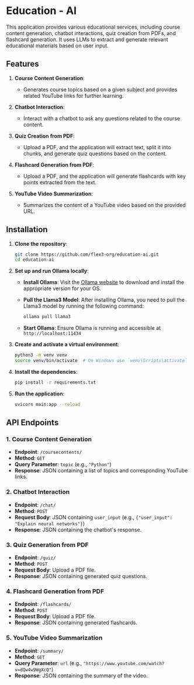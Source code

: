# Education - AI

This application provides various educational services, including course content generation, chatbot interactions, quiz creation from PDFs, and flashcard generation. It uses LLMs to extract and generate relevant educational materials based on user input.

## Features

1. **Course Content Generation**: 
   - Generates course topics based on a given subject and provides related YouTube links for further learning.

2. **Chatbot Interaction**:
   - Interact with a chatbot to ask any questions related to the course content.

3. **Quiz Creation from PDF**:
   - Upload a PDF, and the application will extract text, split it into chunks, and generate quiz questions based on the content.

4. **Flashcard Generation from PDF**:
   - Upload a PDF, and the application will generate flashcards with key points extracted from the text.

5. **YouTube Video Summarization**:
   - Summarizes the content of a YouTube video based on the provided URL.


## Installation

1. **Clone the repository**:

    ```bash
    git clone https://github.com/flex3-org/education-ai.git
    cd education-ai
    ```
    
2. **Set up and run Ollama locally**:

   - **Install Ollama**: Visit the [Ollama website](https://ollama.com/download) to download and install the appropriate version for your OS.

   - **Pull the Llama3 Model**: After installing Ollama, you need to pull the Llama3 model by running the following command:

     ```bash
     ollama pull llama3
       ```
   - **Start Ollama**: Ensure Ollama is running and accessible at `http://localhost:11434`
    
3. **Create and activate a virtual environment**:

    ```bash
    python3 -m venv venv
    source venv/bin/activate  # On Windows use `venv\Scripts\activate`
    ```

4. **Install the dependencies**:

    ```bash
    pip install -r requirements.txt
    ```

5. **Run the application**:

    ```bash
    uvicorn main:app --reload
    ```

## API Endpoints

### 1. Course Content Generation
- **Endpoint**: `/coursecontents/`
- **Method**: `GET`
- **Query Parameter**: `topic` (e.g., `"Python"`)
- **Response**: JSON containing a list of topics and corresponding YouTube links.

### 2. Chatbot Interaction
- **Endpoint**: `/chat/`
- **Method**: `POST`
- **Request Body**: JSON containing `user_input` (e.g., `{"user_input": "Explain neural networks"}`)
- **Response**: JSON containing the chatbot's response.

### 3. Quiz Generation from PDF
- **Endpoint**: `/quiz/`
- **Method**: `POST`
- **Request Body**: Upload a PDF file.
- **Response**: JSON containing generated quiz questions.

### 4. Flashcard Generation from PDF
- **Endpoint**: `/flashcards/`
- **Method**: `POST`
- **Request Body**: Upload a PDF file.
- **Response**: JSON containing generated flashcards.

### 5. YouTube Video Summarization
- **Endpoint**: `/summary/`
- **Method**: `GET`
- **Query Parameter**: `url` (e.g., `"https://www.youtube.com/watch?v=dQw4w9WgXcQ"`)
- **Response**: JSON containing the summary of the video.



